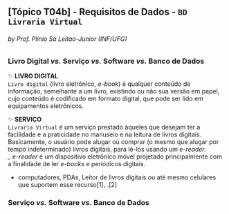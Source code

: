 ## [Tópico T04b] - Requisitos de Dados - `BD Livraria Virtual`
###### *by Prof. Plinio Sa Leitao-Junior (INF/UFG)*

### Livro Digital _vs._ Serviço _vs._ Software _vs._ Banco de Dados

:sparkles: **LIVRO DIGITAL**<br>
`Livro digital` (livro eletrônico, _e-book_) é qualquer conteúdo de informação, semelhante a um livro, existindo ou não sua versão em papel, cujo conteúdo é codificado em formato digital, que pode ser lido em equipamentos eletrônicos.

:sparkles: **SERVIÇO**<br>
`Livraria Virtual` é um serviço prestado àqueles que desejam ter a facilidade e a praticidade no manuseio e na leitura de livros digitais. Basicamente, o usuário pode alugar ou comprar (o mesmo que alugar por tempo indeterminado) livros digitais, para lê-los usando um _e-reader_<sup>*</sup>.<br>_
<sup>*</sup> _e-reader_ é um dispositivo eletrônico móvel projetado principalmente com a finalidade de ler _e-books_ e periódicos digitais.


 - computadores, PDAs, Leitor de livros digitais ou até mesmo celulares que suportem esse recurso[1], .[2]

### Serviço _vs._ Software _vs._ Banco de Dados
